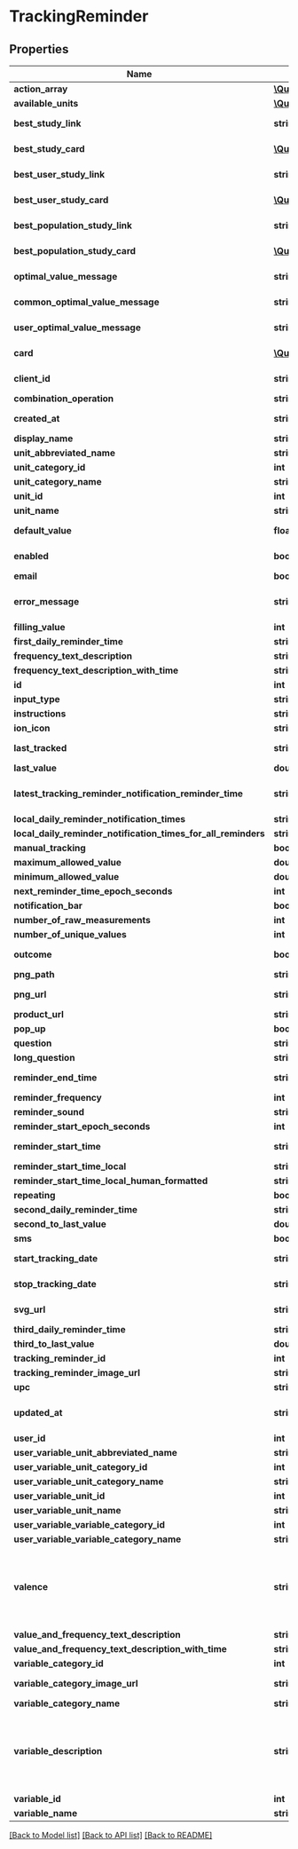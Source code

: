 # TrackingReminder

## Properties
Name | Type | Description | Notes
------------ | ------------- | ------------- | -------------
**action_array** | [**\QuantiModo\Client\Model\TrackingReminderNotificationAction[]**](TrackingReminderNotificationAction.md) |  | [optional] 
**available_units** | [**\QuantiModo\Client\Model\Unit[]**](Unit.md) |  | [optional] 
**best_study_link** | **string** | Link to study comparing variable with strongest relationship for user or population | [optional] 
**best_study_card** | [**\QuantiModo\Client\Model\Card**](Card.md) | Description of relationship with variable with strongest relationship for user or population | [optional] 
**best_user_study_link** | **string** | Link to study comparing variable with strongest relationship for user | [optional] 
**best_user_study_card** | [**\QuantiModo\Client\Model\Card**](Card.md) | Description of relationship with variable with strongest relationship for user | [optional] 
**best_population_study_link** | **string** | Link to study comparing variable with strongest relationship for population | [optional] 
**best_population_study_card** | [**\QuantiModo\Client\Model\Card**](Card.md) | Description of relationship with variable with strongest relationship for population | [optional] 
**optimal_value_message** | **string** | Description of relationship with variable with strongest relationship for user or population | [optional] 
**common_optimal_value_message** | **string** | Description of relationship with variable with strongest relationship for population | [optional] 
**user_optimal_value_message** | **string** | Description of relationship with variable with strongest relationship for user | [optional] 
**card** | [**\QuantiModo\Client\Model\Card**](Card.md) | Card containing instructions, image, text, link and relevant import buttons | [optional] 
**client_id** | **string** | Your QuantiModo client id can be obtained by creating an app at https://builder.quantimo.do | [optional] 
**combination_operation** | **string** | The way multiple measurements are aggregated over time | [optional] 
**created_at** | **string** | Ex: 2016-05-18 02:24:08 UTC ISO 8601 YYYY-MM-DDThh:mm:ss | [optional] 
**display_name** | **string** | Ex: Trader Joe&#39;s Bedtime Tea | [optional] 
**unit_abbreviated_name** | **string** | Ex: /5 | 
**unit_category_id** | **int** | Ex: 5 | [optional] 
**unit_category_name** | **string** | Ex: Rating | [optional] 
**unit_id** | **int** | Ex: 10 | [optional] 
**unit_name** | **string** | Ex: 1 to 5 Rating | [optional] 
**default_value** | **float** | Default value to use for the measurement when tracking. Unit: User-specified or common. | [optional] 
**enabled** | **bool** | If a tracking reminder is enabled, tracking reminder notifications will be generated for this variable. | [optional] 
**email** | **bool** | True if the reminders should be delivered via email | [optional] 
**error_message** | **string** | Ex: reminderStartTimeLocal is less than $user-&gt;earliestReminderTime or greater than  $user-&gt;latestReminderTime | [optional] 
**filling_value** | **int** | Ex: 0. Unit: User-specified or common. | [optional] 
**first_daily_reminder_time** | **string** | Ex: 02:45:20 in UTC timezone | [optional] 
**frequency_text_description** | **string** | Ex: Daily | [optional] 
**frequency_text_description_with_time** | **string** | Ex: Daily at 09:45 PM | [optional] 
**id** | **int** | id | [optional] 
**input_type** | **string** | Ex: saddestFaceIsFive | [optional] 
**instructions** | **string** | Ex: I am an instruction! | [optional] 
**ion_icon** | **string** | Ex: ion-sad-outline | [optional] 
**last_tracked** | **string** | UTC ISO 8601 YYYY-MM-DDThh:mm:ss timestamp for the last time a measurement was received for this user and variable | [optional] 
**last_value** | **double** | Ex: 2 | [optional] 
**latest_tracking_reminder_notification_reminder_time** | **string** | UTC ISO 8601 YYYY-MM-DDThh:mm:ss  timestamp for the reminder time of the latest tracking reminder notification that has been pre-emptively generated in the database | [optional] 
**local_daily_reminder_notification_times** | **string[]** |  | [optional] 
**local_daily_reminder_notification_times_for_all_reminders** | **string[]** |  | [optional] 
**manual_tracking** | **bool** | Ex: 1 | [optional] 
**maximum_allowed_value** | **double** | Ex: 5. Unit: User-specified or common. | [optional] 
**minimum_allowed_value** | **double** | Ex: 1. Unit: User-specified or common. | [optional] 
**next_reminder_time_epoch_seconds** | **int** | Ex: 1501555520 | [optional] 
**notification_bar** | **bool** | True if the reminders should appear in the notification bar | [optional] 
**number_of_raw_measurements** | **int** | Ex: 445 | [optional] 
**number_of_unique_values** | **int** | Ex: 1 | [optional] 
**outcome** | **bool** | Indicates whether or not the variable is usually an outcome of interest such as a symptom or emotion | [optional] 
**png_path** | **string** | Ex: img/variable_categories/symptoms.png | [optional] 
**png_url** | **string** | Ex: https://web.quantimo.do/img/variable_categories/symptoms.png | [optional] 
**product_url** | **string** | Link to associated product for purchase | [optional] 
**pop_up** | **bool** | True if the reminders should appear as a popup notification | [optional] 
**question** | **string** | Ex: How is your overall mood? | [optional] 
**long_question** | **string** | Ex: How is your overall mood on a scale of 1 to 5?? | [optional] 
**reminder_end_time** | **string** | Latest time of day at which reminders should appear in UTC HH:MM:SS format | [optional] 
**reminder_frequency** | **int** | Number of seconds between one reminder and the next | 
**reminder_sound** | **string** | String identifier for the sound to accompany the reminder | [optional] 
**reminder_start_epoch_seconds** | **int** | Ex: 1469760320 | [optional] 
**reminder_start_time** | **string** | Earliest time of day at which reminders should appear in UTC HH:MM:SS format | [optional] 
**reminder_start_time_local** | **string** | Ex: 21:45:20 | [optional] 
**reminder_start_time_local_human_formatted** | **string** | Ex: 09:45 PM | [optional] 
**repeating** | **bool** | Ex: true | [optional] 
**second_daily_reminder_time** | **string** | Ex: 01:00:00 | [optional] 
**second_to_last_value** | **double** | Ex: 1. Unit: User-specified or common. | [optional] 
**sms** | **bool** | True if the reminders should be delivered via SMS | [optional] 
**start_tracking_date** | **string** | Earliest date on which the user should be reminded to track in YYYY-MM-DD format | [optional] 
**stop_tracking_date** | **string** | Latest date on which the user should be reminded to track in YYYY-MM-DD format | [optional] 
**svg_url** | **string** | Ex: https://web.quantimo.do/img/variable_categories/symptoms.svg | [optional] 
**third_daily_reminder_time** | **string** | Ex: 20:00:00 | [optional] 
**third_to_last_value** | **double** | Ex: 3 | [optional] 
**tracking_reminder_id** | **int** | Ex: 11841 | [optional] 
**tracking_reminder_image_url** | **string** | Ex: Not Found | [optional] 
**upc** | **string** | UPC or other barcode scan result | [optional] 
**updated_at** | **string** | When the record in the database was last updated. Use UTC ISO 8601 YYYY-MM-DDThh:mm:ss  datetime format. Time zone should be UTC and not local. | [optional] 
**user_id** | **int** | ID of User | [optional] 
**user_variable_unit_abbreviated_name** | **string** | Ex: /5 | [optional] 
**user_variable_unit_category_id** | **int** | Ex: 5 | [optional] 
**user_variable_unit_category_name** | **string** | Ex: Rating | [optional] 
**user_variable_unit_id** | **int** | Ex: 10 | [optional] 
**user_variable_unit_name** | **string** | Ex: 1 to 5 Rating | [optional] 
**user_variable_variable_category_id** | **int** | Ex: 10 | [optional] 
**user_variable_variable_category_name** | **string** | Ex: Symptoms | [optional] 
**valence** | **string** | Valence indicates what type of buttons should be used when recording measurements for this variable. positive - Face buttons with the happiest face equating to a 5/5 rating where higher is better like Overall Mood. negative - Face buttons with happiest face equating to a 1/5 rating where lower is better like Headache Severity. numeric - Just 1 to 5 numeric buttons for neutral variables. | [optional] 
**value_and_frequency_text_description** | **string** | Ex: Rate daily | [optional] 
**value_and_frequency_text_description_with_time** | **string** | Ex: Rate daily at 09:45 PM | [optional] 
**variable_category_id** | **int** | Ex: 10 | [optional] 
**variable_category_image_url** | **string** | Ex: https://maxcdn.icons8.com/Color/PNG/96/Messaging/sad-96.png | [optional] 
**variable_category_name** | **string** | Ex: Emotions, Treatments, Symptoms... | 
**variable_description** | **string** | Valence indicates what type of buttons should be used when recording measurements for this variable. positive - Face buttons with the happiest face equating to a 5/5 rating where higher is better like Overall Mood. negative - Face buttons with happiest face equating to a 1/5 rating where lower is better like Headache Severity. numeric - Just 1 to 5 numeric buttons for neutral variables. | [optional] 
**variable_id** | **int** | Id for the variable to be tracked | [optional] 
**variable_name** | **string** | Name of the variable to be used when sending measurements | 

[[Back to Model list]](../README.md#documentation-for-models) [[Back to API list]](../README.md#documentation-for-api-endpoints) [[Back to README]](../README.md)


